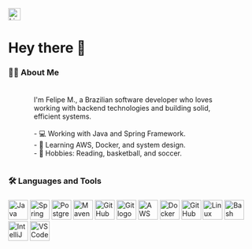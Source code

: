 <a href="https://www.linkedin.com/in/felipemelozx/" target="_blank">
    <img src="https://img.shields.io/static/v1?message=LinkedIn&logo=linkedin&label=&color=0077B5&logoColor=white&labelColor=&style=for-the-badge" height="25" alt="LinkedIn logo" />
</a>


###

<h1>Hey there 👋</h1>

###

<h3 align="left">👩‍💻 About Me</h3>

###

<div align="center" style="display: flex; align-items: center; justify-content: center; gap: 20px; flex-wrap: wrap;">
  
  <p align="left" style="max-width: 400px;">
    I'm Felipe M., a Brazilian software developer who loves working with backend technologies and building solid, efficient systems.<br><br>
    - 💻 Working with Java and Spring Framework.<br>
    - 📘 Learning AWS, Docker, and system design.<br>
    - 🏀 Hobbies: Reading, basketball, and soccer.
  </p>
</div>


###

<h3 align="left">🛠 Languages and Tools</h3>

###

<div align="left" dir="auto">
  <img src="https://skillicons.dev/icons?i=java" height="40" alt="Java logo" />
  <img src="https://skillicons.dev/icons?i=spring" height="40" alt="Spring logo" />
  <img src="https://skillicons.dev/icons?i=postgres" height="40" alt="PostgreSQL logo" />
  <img src="https://skillicons.dev/icons?i=maven" height="40" alt="Maven logo" />
  <img src="https://skillicons.dev/icons?i=github" height="40" alt="GitHub logo" />
  <img src="https://skillicons.dev/icons?i=git" height="40" alt="Git logo" />
  <img src="https://skillicons.dev/icons?i=aws" height="40" alt="AWS logo" />
  <img src="https://skillicons.dev/icons?i=docker" height="40" alt="Docker logo" />
  <img src="https://skillicons.dev/icons?i=githubactions" height="40" alt="GitHub Actions logo" />
  <img src="https://skillicons.dev/icons?i=linux" height="40" alt="Linux logo" />
  <img src="https://skillicons.dev/icons?i=bash" height="40" alt="Bash logo" />
  <img src="https://skillicons.dev/icons?i=idea" height="40" alt="IntelliJ IDEA logo"/>    
  <img src="https://skillicons.dev/icons?i=vscode" height="40" alt="VSCode logo" />
</div>

###
